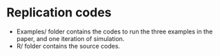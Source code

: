 # Replication codes
+ Examples/ folder contains the codes to run the three examples in the paper, and one iteration of simulation.
+ R/ folder contains the source codes.